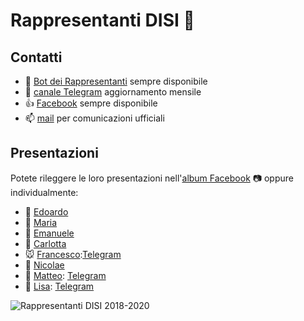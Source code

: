 # Rappresentanti DISI :busts_in_silhouette:

<!-- Il DISI è  -->

## Contatti
* 🤖 [Bot dei Rappresentanti](https://t.me/rappdisibot) sempre disponibile
* :memo: [canale Telegram](https://t.me/rappresentantidisi) aggiornamento mensile
* :thumbsup: [Facebook](https://www.facebook.com/rappresentantidisi/) sempre disponibile
* :mailbox: [mail](mailto:rapp.stud.disi@unitn.it) per comunicazioni ufficiali

## Presentazioni

Potete rileggere le loro presentazioni nell'[album Facebook](https://facebook.com/rappresentantidisi/photos/?tab=album&album_id=1904522112988453) 📷 oppure individualmente:

- 🐒 [Edoardo](http://bit.ly/elezioni-disi-2018-edoardo)
- 🐳 [Maria](http://bit.ly/elezioni-disi-2018-maria)
- 🐻 [Emanuele](http://bit.ly/elezioni-disi-2018-emanuele)
- 🐰 [Carlotta](http://bit.ly/elezioni-disi-2018-carlotta)
- 🐭 [Francesco](http://bit.ly/elezioni-disi-2018-francesco):[Telegram](https://t.me/fra_701)
- 🦊 [Nicolae](http://bit.ly/elezioni-disi-2018-nicolae)
- 🦁 [Matteo](http://bit.ly/elezioni-disi-2018-matteo): [Telegram](https://t.me/matteounitn)
- 🐞 [Lisa](http://bit.ly/elezioni-disi-2018-lisa): [Telegram](https://t.me/LisaSchivalocchi)

![Rappresentanti DISI 2018-2020](../images/representatives/2018-2020.jpg "Rappresentanti DISI in carica")

<!-- TODO Risultati -->
<!-- TODO Programma -->
<!-- TODO Obiettivi -->

<!-- TODO Sei interessato alla rappresentanza studentesca? -->
<!-- TODO Sei interessato all'associazionismo? -->
